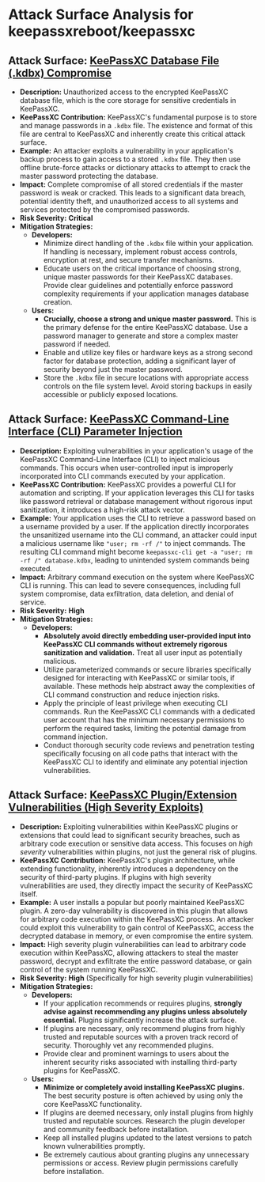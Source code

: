 # Attack Surface Analysis for keepassxreboot/keepassxc

## Attack Surface: [KeePassXC Database File (.kdbx) Compromise](./attack_surfaces/keepassxc_database_file___kdbx__compromise.md)

*   **Description:** Unauthorized access to the encrypted KeePassXC database file, which is the core storage for sensitive credentials in KeePassXC.
*   **KeePassXC Contribution:** KeePassXC's fundamental purpose is to store and manage passwords in a `.kdbx` file. The existence and format of this file are central to KeePassXC and inherently create this critical attack surface.
*   **Example:** An attacker exploits a vulnerability in your application's backup process to gain access to a stored `.kdbx` file.  They then use offline brute-force attacks or dictionary attacks to attempt to crack the master password protecting the database.
*   **Impact:** Complete compromise of all stored credentials if the master password is weak or cracked. This leads to a significant data breach, potential identity theft, and unauthorized access to all systems and services protected by the compromised passwords.
*   **Risk Severity:** **Critical**
*   **Mitigation Strategies:**
    *   **Developers:**
        *   Minimize direct handling of the `.kdbx` file within your application. If handling is necessary, implement robust access controls, encryption at rest, and secure transfer mechanisms.
        *   Educate users on the critical importance of choosing strong, unique master passwords for their KeePassXC databases. Provide clear guidelines and potentially enforce password complexity requirements if your application manages database creation.
    *   **Users:**
        *   **Crucially, choose a strong and unique master password.** This is the primary defense for the entire KeePassXC database. Use a password manager to generate and store a complex master password if needed.
        *   Enable and utilize key files or hardware keys as a strong second factor for database protection, adding a significant layer of security beyond just the master password.
        *   Store the `.kdbx` file in secure locations with appropriate access controls on the file system level. Avoid storing backups in easily accessible or publicly exposed locations.

## Attack Surface: [KeePassXC Command-Line Interface (CLI) Parameter Injection](./attack_surfaces/keepassxc_command-line_interface__cli__parameter_injection.md)

*   **Description:** Exploiting vulnerabilities in your application's usage of the KeePassXC Command-Line Interface (CLI) to inject malicious commands. This occurs when user-controlled input is improperly incorporated into CLI commands executed by your application.
*   **KeePassXC Contribution:** KeePassXC provides a powerful CLI for automation and scripting. If your application leverages this CLI for tasks like password retrieval or database management without rigorous input sanitization, it introduces a high-risk attack vector.
*   **Example:** Your application uses the CLI to retrieve a password based on a username provided by a user. If the application directly incorporates the unsanitized username into the CLI command, an attacker could input a malicious username like `"user; rm -rf /"` to inject commands. The resulting CLI command might become `keepassxc-cli get -a "user; rm -rf /" database.kdbx`, leading to unintended system commands being executed.
*   **Impact:** Arbitrary command execution on the system where KeePassXC CLI is running. This can lead to severe consequences, including full system compromise, data exfiltration, data deletion, and denial of service.
*   **Risk Severity:** **High**
*   **Mitigation Strategies:**
    *   **Developers:**
        *   **Absolutely avoid directly embedding user-provided input into KeePassXC CLI commands without extremely rigorous sanitization and validation.** Treat all user input as potentially malicious.
        *   Utilize parameterized commands or secure libraries specifically designed for interacting with KeePassXC or similar tools, if available. These methods help abstract away the complexities of CLI command construction and reduce injection risks.
        *   Apply the principle of least privilege when executing CLI commands. Run the KeePassXC CLI commands with a dedicated user account that has the minimum necessary permissions to perform the required tasks, limiting the potential damage from command injection.
        *   Conduct thorough security code reviews and penetration testing specifically focusing on all code paths that interact with the KeePassXC CLI to identify and eliminate any potential injection vulnerabilities.

## Attack Surface: [KeePassXC Plugin/Extension Vulnerabilities (High Severity Exploits)](./attack_surfaces/keepassxc_pluginextension_vulnerabilities__high_severity_exploits_.md)

*   **Description:** Exploiting vulnerabilities within KeePassXC plugins or extensions that could lead to significant security breaches, such as arbitrary code execution or sensitive data access. This focuses on *high severity* vulnerabilities within plugins, not just the general risk of plugins.
*   **KeePassXC Contribution:** KeePassXC's plugin architecture, while extending functionality, inherently introduces a dependency on the security of third-party plugins.  If plugins with high severity vulnerabilities are used, they directly impact the security of KeePassXC itself.
*   **Example:** A user installs a popular but poorly maintained KeePassXC plugin. A zero-day vulnerability is discovered in this plugin that allows for arbitrary code execution within the KeePassXC process. An attacker could exploit this vulnerability to gain control of KeePassXC, access the decrypted database in memory, or even compromise the entire system.
*   **Impact:** High severity plugin vulnerabilities can lead to arbitrary code execution within KeePassXC, allowing attackers to steal the master password, decrypt and exfiltrate the entire password database, or gain control of the system running KeePassXC.
*   **Risk Severity:** **High** (Specifically for high severity plugin vulnerabilities)
*   **Mitigation Strategies:**
    *   **Developers:**
        *   If your application recommends or requires plugins, **strongly advise against recommending any plugins unless absolutely essential.**  Plugins significantly increase the attack surface.
        *   If plugins are necessary, only recommend plugins from highly trusted and reputable sources with a proven track record of security. Thoroughly vet any recommended plugins.
        *   Provide clear and prominent warnings to users about the inherent security risks associated with installing third-party plugins for KeePassXC.
    *   **Users:**
        *   **Minimize or completely avoid installing KeePassXC plugins.**  The best security posture is often achieved by using only the core KeePassXC functionality.
        *   If plugins are deemed necessary, only install plugins from highly trusted and reputable sources. Research the plugin developer and community feedback before installation.
        *   Keep all installed plugins updated to the latest versions to patch known vulnerabilities promptly.
        *   Be extremely cautious about granting plugins any unnecessary permissions or access. Review plugin permissions carefully before installation.


